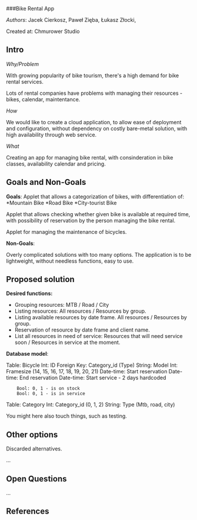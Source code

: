 ###Bike Rental App

*Authors*: 
Jacek Cierkosz, 
Paweł Zięba, 
Łukasz Złocki, 

Created at: 
Chmurower Studio

## Intro

*Why/Problem*

With growing popularity of bike tourism, there's a high demand for bike rental services.

Lots of rental companies have problems with managing their resources - bikes, calendar, maintentance.

*How*

We would like to create a cloud application, to allow ease of deployment and configuration, without dependency on costly bare-metal solution, with high availability through web service.

*What*

Creating an app for managing bike rental, with consinderation in bike classes, availability calendar and pricing.

## Goals and Non-Goals

**Goals**:
Applet that allows a categorization of bikes, with differentiation of:
*Mountain Bike
*Road Bike
*City-tourist Bike

Applet that allows checking whether given bike is available at required time,
with possibility of reservation by the person managing the bike rental.

Applet for managing the maintenance of bicycles.

**Non-Goals**:

Overly complicated solutions with too many options. The application is to be lightweight, without needless functions, easy to use.

## Proposed solution


**Desired functions:**

* Grouping resources: 
  MTB / Road / City
* Listing resources:
  All resources / Resources by group.
* Listing available resources by date frame.
  All resources / Resources by group.
* Reservation of resource by date frame and client name.
* List all resources in need of service:
  Resources that will need service soon / Resources in service at the moment.
  
**Database model**:

Table:	Bicycle
		Int: ID
		Foreign Key: Category_id (Type)
		String: Model
		Int: Framesize (14, 15, 16, 17, 18, 19, 20, 21)
		Date-time: Start reservation
		Date-time: End reservation
		Date-time: Start service - 2 days hardcoded

		Bool: 0, 1 - is on stock
		Bool: 0, 1 - is in service
		
Table:	Category
		Int: Category_id (0, 1, 2)
		String: Type (Mtb, road, city)
		
		
You might here also touch things, such as testing.

## Other options

Discarded alternatives.

...

## Open Questions

...

## References